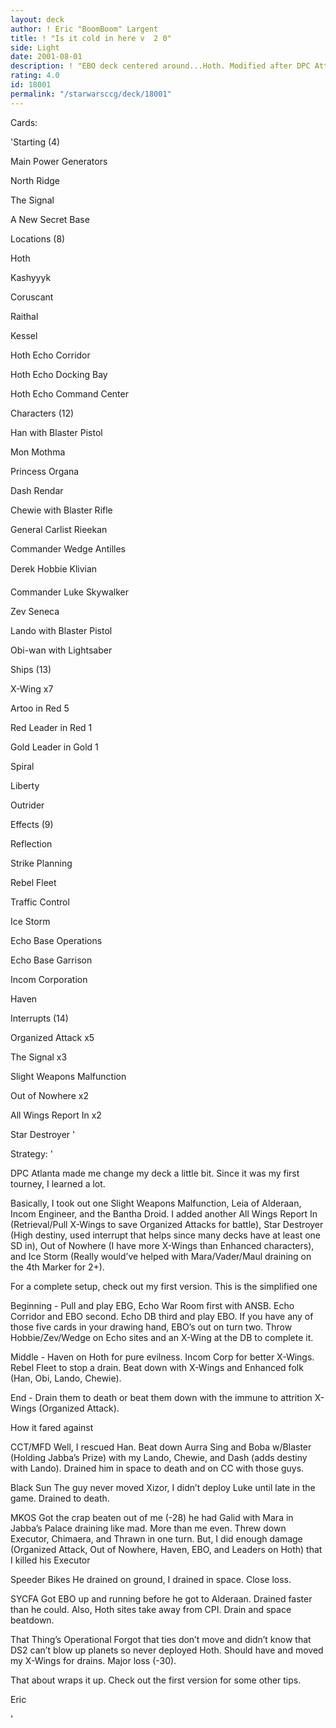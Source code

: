 ```yaml
---
layout: deck
author: ! Eric "BoomBoom" Largent
title: ! "Is it cold in here v  2 0"
side: Light
date: 2001-08-01
description: ! "EBO deck centered around...Hoth. Modified after DPC Attlanta."
rating: 4.0
id: 18001
permalink: "/starwarsccg/deck/18001"
---
```

Cards: 

'Starting (4) 

Main Power Generators 

North Ridge 

The Signal 

A New Secret Base 


Locations (8) 

Hoth 

Kashyyyk 

Coruscant 

Raithal 

Kessel 

Hoth Echo Corridor 

Hoth Echo Docking Bay 

Hoth Echo Command Center 


Characters (12) 

Han with Blaster Pistol 

Mon Mothma 

Princess Organa 

Dash Rendar 

Chewie with Blaster Rifle 

General Carlist Rieekan 

Commander Wedge Antilles 

Derek Hobbie Klivian 

Commander Luke Skywalker 

Zev Seneca 

Lando with Blaster Pistol 

Obi-wan with Lightsaber 


Ships (13) 

X-Wing x7 

Artoo in Red 5 

Red Leader in Red 1 

Gold Leader in Gold 1 

Spiral 

Liberty 

Outrider 


Effects (9) 

Reflection 

Strike Planning 

Rebel Fleet 

Traffic Control 

Ice Storm

Echo Base Operations 

Echo Base Garrison 

Incom Corporation 

Haven 


Interrupts (14) 

Organized Attack x5 

The Signal x3 

Slight Weapons Malfunction 

Out of Nowhere x2

All Wings Report In x2

Star Destroyer '

Strategy: '

DPC Atlanta made me change my deck a little bit. Since it was my first tourney, I learned a lot.

Basically, I took out one Slight Weapons Malfunction, Leia of Alderaan, Incom Engineer, and the Bantha Droid. I added another All Wings Report In (Retrieval/Pull X-Wings to save Organized Attacks for battle), Star Destroyer (High destiny, used interrupt that helps since many decks have at least one SD in), Out of Nowhere (I have more X-Wings than Enhanced characters), and Ice Storm (Really would’ve helped with Mara/Vader/Maul draining on the 4th Marker for 2+).


For a complete setup, check out my first version. This is the simplified one

Beginning  - Pull and play EBG, Echo War Room first with ANSB. Echo Corridor and EBO second. Echo DB third and play EBO. If you have any of those five cards in your drawing hand, EBO’s out on turn two. Throw Hobbie/Zev/Wedge on Echo sites and an X-Wing at the DB to complete it.


Middle - Haven on Hoth for pure evilness. Incom Corp for better X-Wings. Rebel Fleet to stop a drain. Beat down with X-Wings and Enhanced folk (Han, Obi, Lando, Chewie).


End - Drain them to death or beat them down with the immune to attrition X-Wings (Organized Attack).


How it fared against

CCT/MFD Well, I rescued Han. Beat down Aurra Sing and Boba w/Blaster (Holding Jabba’s Prize) with my Lando, Chewie, and Dash (adds destiny with Lando). Drained him in space to death and on CC with those guys.


Black Sun The guy never moved Xizor, I didn’t deploy Luke until late in the game. Drained to death.


MKOS Got the crap beaten out of me (-28) he had Galid with Mara in Jabba’s Palace draining like mad. More than me even. Threw down Executor, Chimaera, and Thrawn in one turn. But, I did enough damage (Organized Attack, Out of Nowhere, Haven, EBO, and Leaders on Hoth) that I killed his Executor


Speeder Bikes He drained on ground, I drained in space. Close loss.


SYCFA Got EBO up and running before he got to Alderaan. Drained faster than he could. Also, Hoth sites take away from CPI. Drain and space beatdown.


That Thing’s Operational Forgot that ties don’t move and didn’t know that DS2 can’t blow up planets so never deployed Hoth. Should have and moved my X-Wings for drains. Major loss (-30).


That about wraps it up. Check out the first version for some other tips.

Eric

'
